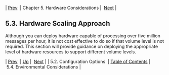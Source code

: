 | [Prev](hardware.config_options)  | Chapter 5. Hardware Considerations |  [Next](hardware.environmental) |

## 5.3. Hardware Scaling Approach

Although you can deploy hardware capable of processing over five million messages per hour, it is not cost effective to do so if that volume level is not required. This section will provide guidance on deploying the appropriate level of hardware resources to support different volume levels.

| [Prev](hardware.config_options)  | [Up](hardware.requirements) |  [Next](hardware.environmental) |
| 5.2. Configuration Options  | [Table of Contents](index) |  5.4. Environmental Considerations |

